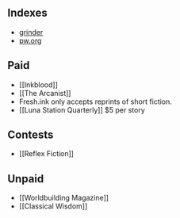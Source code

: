 ## Indexes

- [grinder](https://thegrinder.diabolicalplots.com/Search/ByFilter)
- [pw.org](https://www.pw.org/literary_magazines)

## Paid

- [[Inkblood]]
- [[The Arcanist]]
- Fresh.ink only accepts reprints of short fiction. 
- [[Luna Station Quarterly]] $5 per story
## Contests
- [[Reflex Fiction]]

## Unpaid

- [[Worldbuilding Magazine]]
- [[Classical Wisdom]]
